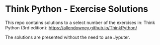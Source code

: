 # Think Python - Exercise Solutions
This repo contains solutions to a select number of the exercises in:
Think Python (3rd edition): https://allendowney.github.io/ThinkPython/

The solutions are presented without the need to use Jyputer.